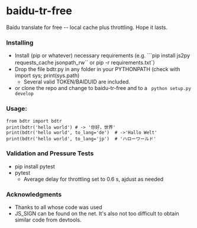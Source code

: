 # baidu-tr-free

Baidu translate for free -- local cache plus throttling. Hope it lasts.

### Installing
* Install (pip or whatever) necessary requirements (e.g. ```pip install js2py requests_cache jsonpath_rw`` or pip -r requirements.txt`）
* Drop the file bdtr.py in any folder in your PYTHONPATH (check with import sys; print(sys.path)
  * Several valid TOKEN/BAIDUID are included.
* or clone the repo and change to baidu-tr-free and to a ```
   python setup.py develop```

### Usage:

``` 
from bdtr import bdtr
print(bdtr('hello world') # -> '你好，世界'
print(bdtr('hello world', to_lang='de')  # ->'Hallo Welt'
print(bdtr('hello world', to_lang='jp')  # 'ハローワールド'
```

### Validation and Pressure Tests
* pip install pytest
* pytest
  * Average delay for throttling set to 0.6 s, ajdust as needed

### Acknowledgments

* Thanks to all whose code was used
* JS_SIGN can be found on the net. It's also not too difficult to obtain similar code from devtools.
